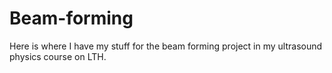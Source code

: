 # Beam-forming
Here is where I have my stuff for the beam forming project in my ultrasound physics course on LTH.
